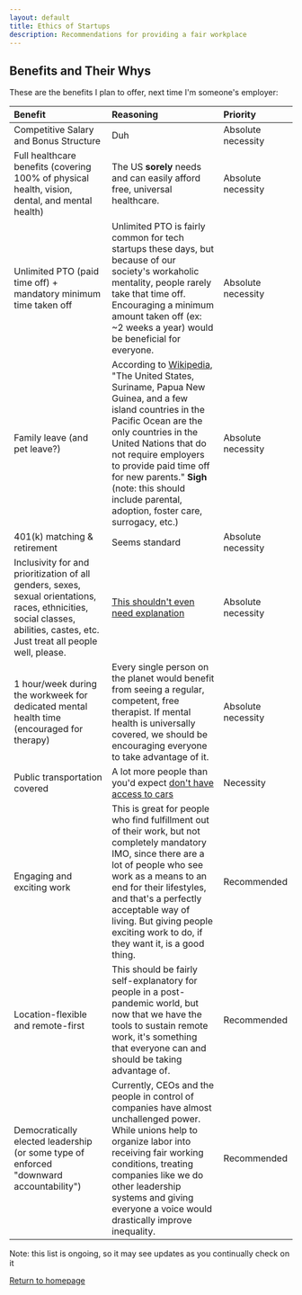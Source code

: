 ```yaml
---
layout: default
title: Ethics of Startups
description: Recommendations for providing a fair workplace
---
```


## Benefits and Their Whys

These are the benefits I plan to offer, next time I'm someone's employer:

| Benefit | Reasoning | Priority |
|:--------|:----------|:---------|
| Competitive Salary and Bonus Structure | Duh | Absolute necessity |
| Full healthcare benefits (covering 100% of physical health, vision, dental, and mental health) | The US **sorely** needs and can easily afford free, universal healthcare. | Absolute necessity | 
| Unlimited PTO (paid time off) + mandatory minimum time taken off | Unlimited PTO is fairly common for tech startups these days, but because of our society's workaholic mentality, people rarely take that time off. Encouraging a minimum amount taken off (ex: ~2 weeks a year) would be beneficial for everyone. | Absolute necessity |
| Family leave (and pet leave?) | According to [Wikipedia](https://en.wikipedia.org/wiki/Parental_leave#Paid_Family_Leave_in_the_United_States), "The United States, Suriname, Papua New Guinea, and a few island countries in the Pacific Ocean are the only countries in the United Nations that do not require employers to provide paid time off for new parents." **Sigh** (note: this should include parental, adoption, foster care, surrogacy, etc.) | Absolute necessity |
| 401(k) matching & retirement | Seems standard | Absolute necessity |
| Inclusivity for and prioritization of all genders, sexes, sexual orientations, races, ethnicities, social classes, abilities, castes, etc. Just treat all people well, please. | [This shouldn't even need explanation](https://www.huffpost.com/entry/i-dont-know-how-to-explain-to-you-that-you-should_b_59519811e4b0f078efd98440) | Absolute necessity |
| 1 hour/week during the workweek for dedicated mental health time (encouraged for therapy) | Every single person on the planet would benefit from seeing a regular, competent, free therapist. If mental health is universally covered, we should be encouraging everyone to take advantage of it. | Absolute necessity |
| Public transportation covered | A lot more people than you'd expect [don't have access to cars](https://usa.streetsblog.org/2020/05/18/more-than-one-million-households-without-a-car-in-rural-america-need-better-transit/) | Necessity |
| Engaging and exciting work | This is great for people who find fulfillment out of their work, but not completely mandatory IMO, since there are a lot of people who see work as a means to an end for their lifestyles, and that's a perfectly acceptable way of living. But giving people exciting work to do, if they want it, is a good thing. | Recommended |
| Location-flexible and remote-first | This should be fairly self-explanatory for people in a post-pandemic world, but now that we have the tools to sustain remote work, it's something that everyone can and should be taking advantage of. | Recommended |
| Democratically elected leadership (or some type of enforced "downward accountability") | Currently, CEOs and the people in control of companies have almost unchallenged power. While unions help to organize labor into receiving fair working conditions, treating companies like we do other leadership systems and giving everyone a voice would drastically improve inequality. | Recommended |

Note: this list is ongoing, so it may see updates as you continually check on it

[Return to homepage](../)
